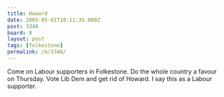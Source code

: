 ```yaml
---
title: Howard
date: 2005-05-01T10:11:35.000Z
post: 3348
board: 8
layout: post
tags: [folkestone]
permalink: /m/3348/
---
```

Come on Labour supporters in Folkestone.  Do the whole country a favour on Thursday.  Vote Lib Dem and get rid of Howard.  I say this as a Labour supporter.
